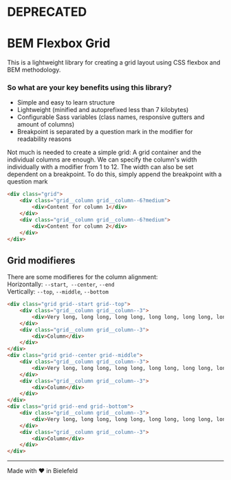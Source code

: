 
# DEPRECATED

# BEM Flexbox Grid

This is a lightweight library for creating a grid layout using CSS flexbox and BEM methodology. 

### So what are your key benefits using this library?

* Simple and easy to learn structure
* Lightweight (minified and autoprefixed less than 7 kilobytes)
* Configurable Sass variables (class names, responsive gutters and amount of columns)
* Breakpoint is separated by a question mark in the modifier for readability reasons

Not much is needed to create a simple grid: A grid container and the individual columns are enough. We can specify the column's width individually with a modifier from 1 to 12. The width can also be set dependent on a breakpoint. To do this, simply append the breakpoint with a question mark

```html
<div class="grid">
    <div class="grid__column grid__column--6?medium">
        <div>Content for column 1</div>
    </div>
    <div class="grid__column grid__column--6?medium">
        <div>Content for column 2</div>
    </div>
</div>
```



## Grid modifieres

There are some modifieres for the column alignment:\
Horizontally: `--start`,` --center`, `--end`\
Vertically: `--top`, `--middle`, `--bottom`

```html
<div class="grid grid--start grid--top">
    <div class="grid__column grid__column--3">
        <div>Very long, long long, long long, long long, long long, long long, long column</div>
    </div>
    <div class="grid__column grid__column--3">
        <div>Column</div>
    </div>
</div>
<div class="grid grid--center grid--middle">
    <div class="grid__column grid__column--3">
        <div>Very long, long long, long long, long long, long long, long long, long column</div>
    </div>
    <div class="grid__column grid__column--3">
        <div>Column</div>
    </div>
</div>
<div class="grid grid--end grid--bottom">
    <div class="grid__column grid__column--3">
        <div>Very long, long long, long long, long long, long long, long long, long column</div>
    </div>
    <div class="grid__column grid__column--3">
        <div>Column</div>
    </div>
</div>
```
---
Made with &#10084; in Bielefeld
